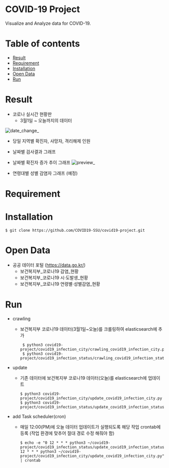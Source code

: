 # COVID-19 Project
Visualize and Analyze data for COVID-19.

Table of contents
=================
<!--ts-->
   * [Result](#Result)
   * [Requirement](#Requirement)
   * [Installation](#Build--Installation)
   * [Open Data](#open-data)
   * [Run](#run)
<!--te-->

Result
=======
* 코로나 실시간 현황판
  * 3월1일 ~ 오늘까지의 데이터

![date_change_](https://user-images.githubusercontent.com/55729930/92361595-90972880-f129-11ea-918c-7aa35ae12ab0.gif)


* 당일 지역별 확진자, 사망자, 격리해제 인원
* 날짜별 검사결과 그래프
* 날짜별 확진자 증가 추이 그래프
![preview_](https://user-images.githubusercontent.com/55729930/92361544-7b21fe80-f129-11ea-87b4-f4b82b83468d.gif)

* 연령대별 성별 감염자 그래프 (예정)

Requirement
=======

Installation
=======
    $ git clone https://github.com/COVID19-SSU/covid19-project.git
Open Data
=======
* 공공 데이터 포털 (https://data.go.kr/)
  * 보건복지부_코로나19 감염_현황
  * 보건복지부_코로나19 시·도발생_현황
  * 보건복지부_코로나19 연령별·성별감염_현황

Run
=======
* crawling
  * 보건복지부 코로나19 데이터(3월1일~오늘)를 크롤링하여 elasticsearch에 추가
  

         $ python3 covid19-project/covid19_infection_city/crawling_covid19_infection_city.py
         $ python3 covid19-project/covid19_infection_status/crawling_covid19_infection_status.py
    
* update
  * 기존 데이터에 보건복지부 코로나19 데이터(오늘)를 elasticsearch에 업데이트
  
        $ python3 covid19-project/covid19_infection_city/update_covid19_infection_city.py
        $ python3 covid19-project/covid19_infection_status/update_covid19_infection_status.py
    
* add Task scheduler(cron)
  * 매일 12:00(PM)에 오늘 데이터 업데이트가 실행되도록 해당 작업 crontab에 등록 (작업 환경에 맞추어 절대 경로 수정 해줘야 함)
  
        $ echo -e "0 12 * * * python3 ~/covid19-project/covid19_infection_status/update_covid19_infection_status.py\n0 12 * * * python3 ~/covid19-project/covid19_infection_city/update_covid19_infection_city.py" | crontab

